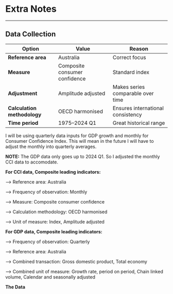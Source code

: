 # Extra Notes

---

## Data Collection

| Option                      | Value                         | Reason                             |
| --------------------------- | ----------------------------- | ---------------------------------  |
| **Reference area**          | Australia                     | Correct focus                      |
| **Measure**                 | Composite consumer confidence | Standard index                     |
| **Adjustment**              | Amplitude adjusted            | Makes series comparable over time  |
| **Calculation methodology** | OECD harmonised               | Ensures international consistency  |
| **Time period**             | 1975–2024 Q1                  | Great historical range             |

I will be using quarterly data inputs for GDP growth and monthly for Consumer Confidence Index. This will mean in the future I will
have to adjust the monthly into quarterly averages.

**NOTE:** The GDP data only goes up to 2024 Q1. So I adjusted the monthly CCI data to accomodate.

**For CCI data, Composite leading indicators:**

--> Reference area: Australia

--> Frequency of observation: Monthly

--> Measure: Composite consumer confidence

--> Calculation methodology: OECD harmonised

--> Unit of measure: Index, Amplitude adjusted


**For GDP data, Composite leading indicators:**

--> Frequency of observation: Quarterly

--> Reference area: Australia

--> Combined transaction: Gross domestic product, Total economy

--> Combined unit of measure: Growth rate, period on period, Chain linked volume, Calendar and seasonally adjusted


**The Data**



